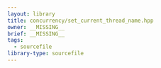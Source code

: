 ```yaml
---
layout: library
title: concurrency/set_current_thread_name.hpp
owner: __MISSING__
brief: __MISSING__
tags:
  - sourcefile
library-type: sourcefile
---
```

